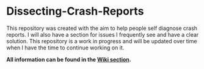 # Dissecting-Crash-Reports

This repository was created with the aim to help people self diagnose crash reports. I will also have a section for issues I frequently see and have a clear solution. This repository is a work in progress and will be updated over time when I have the time to continue working on it.

**All information can be found in the [Wiki section](https://github.com/04Slash/Dissecting-Crash-Reports/wiki).**
